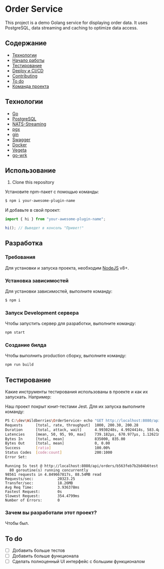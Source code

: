 # Order Service
This project is a demo Golang service for displaying order data. It uses PostgreSQL, data streaming and caching to optimize data access.
## Содержание
- [Технологии](#технологии)
- [Начало работы](#начало-работы)
- [Тестирование](#тестирование)
- [Deploy и CI/CD](#deploy-и-ci/cd)
- [Contributing](#contributing)
- [To do](#to-do)
- [Команда проекта](#команда-проекта)

## Технологии
- [Go](https://go.dev/)
- [PostgreSQL](https://www.postgresql.org/)
- [NATS-Streaming](https://github.com/nats-io/nats-streaming-server)
- [pgx](https://github.com/jackc/pgx)
- [gin](https://github.com/gin-gonic/gin)
- [Swagger](https://swagger.io/)
- [Docker](https://www.docker.com/products/docker-desktop/)
- [Vegeta](https://github.com/tsenart/vegeta)
- [go-wrk](https://github.com/tsliwowicz/go-wrk)

## Использование
1. Clone this repository

Установите npm-пакет с помощью команды:
```sh
$ npm i your-awesome-plugin-name
```

И добавьте в свой проект:
```typescript
import { hi } from "your-awesome-plugin-name";

hi(); // Выведет в консоль "Привет!"
```

## Разработка

### Требования
Для установки и запуска проекта, необходим [NodeJS](https://nodejs.org/) v8+.

### Установка зависимостей
Для установки зависимостей, выполните команду:
```sh
$ npm i
```

### Запуск Development сервера
Чтобы запустить сервер для разработки, выполните команду:
```sh
npm start
```

### Создание билда
Чтобы выполнить production сборку, выполните команду: 
```sh
npm run build
```

## Тестирование
Какие инструменты тестирования использованы в проекте и как их запускать. Например:

Наш проект покрыт юнит-тестами Jest. Для их запуска выполните команду:
```sh
PS C:\dev\Wildberries\OrderService> echo "GET http://localhost:8080/api/orders/b563feb7b2b84b6test" | vegeta attack -duration=5s -rate=200/s --output results.bin | vegeta report results.bin
Requests      [total, rate, throughput]  1000, 200.30, 200.28
Duration      [total, attack, wait]      4.9930248s, 4.9924414s, 583.4µs
Latencies     [mean, 50, 95, 99, max]    739.182µs, 670.977µs, 1.12621ms, 1.38345ms, 15.103ms
Bytes In      [total, mean]              835000, 835.00
Bytes Out     [total, mean]              0, 0.00
Success       [ratio]                    100.00%
Status Codes  [code:count]               200:1000
Error Set:
```

```
Running 5s test @ http://localhost:8080/api/orders/b563feb7b2b84b6test
  80 goroutine(s) running concurrently
98561 requests in 4.849667817s, 88.54MB read
Requests/sec:           20323.25
Transfer/sec:           18.26MB
Avg Req Time:           3.936378ms
Fastest Request:        0s
Slowest Request:        354.4799ms
Number of Errors:       0

```

### Зачем вы разработали этот проект?
Чтобы был.

## To do
- [ ] Добавить больше тестов
- [ ] Добавить больше функционала
- [ ] Сделать полноценный UI интерфейс с большим функционалом
